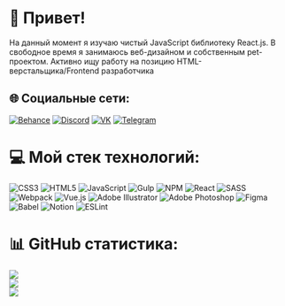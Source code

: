 # 💫 Привет!
На данный момент я изучаю чистый JavaScript библиотеку React.js. В свободное время я занимаюсь веб-дизайном и собственным pet-проектом. Активно ищу работу на позицию HTML-верстальщика/Frontend разработчика


## 🌐 Социальные сети:
[![Behance](https://img.shields.io/badge/Behance-1769ff?logo=behance&logoColor=white)](https://www.behance.net/5cf79417) [![Discord](https://img.shields.io/badge/Discord-%237289DA.svg?logo=discord&logoColor=white)](https://discord.gg/JeltokFront#5185) 
[![VK](https://img.shields.io/badge/VK-%231DA1F2.svg?logo=VK&logoColor=white)](https://vk.com/sinkvane) 
[![Telegram](https://img.shields.io/badge/-Telegram-red?color=blue&logo=telegram&logoColor=white)](https://t.me/nikitasinkvane)


# 💻 Мой стек технологий:
![CSS3](https://img.shields.io/badge/css3-%231572B6.svg?style=for-the-badge&logo=css3&logoColor=white) ![HTML5](https://img.shields.io/badge/html5-%23E34F26.svg?style=for-the-badge&logo=html5&logoColor=white) ![JavaScript](https://img.shields.io/badge/javascript-%23323330.svg?style=for-the-badge&logo=javascript&logoColor=%23F7DF1E) ![Gulp](https://img.shields.io/badge/GULP-%23CF4647.svg?style=for-the-badge&logo=gulp&logoColor=white) ![NPM](https://img.shields.io/badge/NPM-%23000000.svg?style=for-the-badge&logo=npm&logoColor=white) ![React](https://img.shields.io/badge/react-%2320232a.svg?style=for-the-badge&logo=react&logoColor=%2361DAFB) ![SASS](https://img.shields.io/badge/SASS-hotpink.svg?style=for-the-badge&logo=SASS&logoColor=white) ![Webpack](https://img.shields.io/badge/webpack-%238DD6F9.svg?style=for-the-badge&logo=webpack&logoColor=black) ![Vue.js](https://img.shields.io/badge/vuejs-%2335495e.svg?style=for-the-badge&logo=vuedotjs&logoColor=%234FC08D) ![Adobe Illustrator](https://img.shields.io/badge/adobeillustrator-%23FF9A00.svg?style=for-the-badge&logo=adobeillustrator&logoColor=white) ![Adobe Photoshop](https://img.shields.io/badge/adobephotoshop-%2331A8FF.svg?style=for-the-badge&logo=adobephotoshop&logoColor=white) 	![Figma](https://img.shields.io/badge/figma-%23F24E1E.svg?style=for-the-badge&logo=figma&logoColor=white) ![Babel](https://img.shields.io/badge/Babel-F9DC3e?style=for-the-badge&logo=babel&logoColor=black) ![Notion](https://img.shields.io/badge/Notion-%23000000.svg?style=for-the-badge&logo=notion&logoColor=white) ![ESLint](https://img.shields.io/badge/ESLint-4B3263?style=for-the-badge&logo=eslint&logoColor=white) 
# 📊 GitHub статистика:
![](https://github-readme-stats.vercel.app/api?username=sinkvane&theme=tokyonight&hide_border=false&include_all_commits=false&count_private=false)<br/>
![](https://github-readme-streak-stats.herokuapp.com/?user=sinkvane&theme=tokyonight&hide_border=false)<br/>
![](https://github-readme-stats.vercel.app/api/top-langs/?username=sinkvane&theme=tokyonight&hide_border=false&include_all_commits=false&count_private=false&layout=compact)
